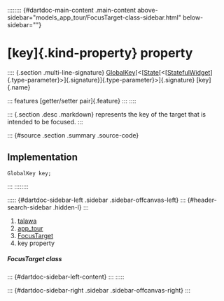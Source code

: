 :::::::: {#dartdoc-main-content .main-content above-sidebar="models_app_tour/FocusTarget-class-sidebar.html" below-sidebar=""}
<div>

# [key]{.kind-property} property

</div>

:::: {.section .multi-line-signature}
[GlobalKey](https://api.flutter.dev/flutter/widgets/GlobalKey-class.html)[\<[[State](https://api.flutter.dev/flutter/widgets/State-class.html)[\<[[StatefulWidget](https://api.flutter.dev/flutter/widgets/StatefulWidget-class.html)]{.type-parameter}\>]{.signature}]{.type-parameter}\>]{.signature}
[key]{.name}

::: features
[getter/setter pair]{.feature}
:::
::::

::: {.section .desc .markdown}
represents the key of the target that is intended to be focused.
:::

::: {#source .section .summary .source-code}
## Implementation

``` language-dart
GlobalKey key;
```
:::
::::::::

::::: {#dartdoc-sidebar-left .sidebar .sidebar-offcanvas-left}
::: {#header-search-sidebar .hidden-l}
:::

1.  [talawa](../../index.html)
2.  [app_tour](../../models_app_tour/)
3.  [FocusTarget](../../models_app_tour/FocusTarget-class.html)
4.  key property

##### FocusTarget class

::: {#dartdoc-sidebar-left-content}
:::
:::::

::: {#dartdoc-sidebar-right .sidebar .sidebar-offcanvas-right}
:::
